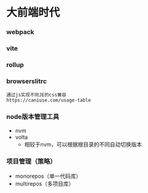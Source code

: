 # 大前端时代

### webpack
### vite

### rollup

### browserslitrc
	通过js实现不同JE的css兼容
	https://caniuse.com/usage-table

### node版本管理工具
- nvm
- volta
  - 相较于nvm，可以根据根目录的不同自动切换版本

### 项目管理（策略）
- monorepos（单一代码库）
- multirepos（多项目库）